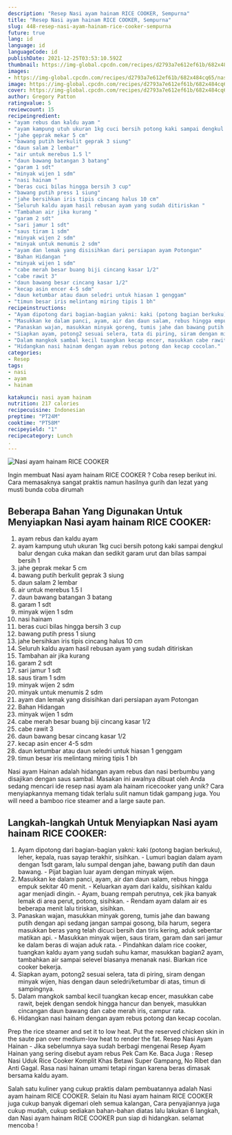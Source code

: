 ```yaml
---
description: "Resep Nasi ayam hainam RICE COOKER, Sempurna"
title: "Resep Nasi ayam hainam RICE COOKER, Sempurna"
slug: 448-resep-nasi-ayam-hainam-rice-cooker-sempurna
future: true
lang: id
language: id
languageCode: id
publishDate: 2021-12-25T03:53:10.592Z 
thumbnail: https://img-global.cpcdn.com/recipes/d2793a7e612ef61b/682x484cq65/nasi-ayam-hainam-rice-cooker-foto-resep-utama.png
images:
- https://img-global.cpcdn.com/recipes/d2793a7e612ef61b/682x484cq65/nasi-ayam-hainam-rice-cooker-foto-resep-utama.png
image: https://img-global.cpcdn.com/recipes/d2793a7e612ef61b/682x484cq65/nasi-ayam-hainam-rice-cooker-foto-resep-utama.png
cover: https://img-global.cpcdn.com/recipes/d2793a7e612ef61b/682x484cq65/nasi-ayam-hainam-rice-cooker-foto-resep-utama.png
author: Gregory Patton
ratingvalue: 5
reviewcount: 15
recipeingredient:
- "ayam rebus dan kaldu ayam "
- "ayam kampung utuh ukuran 1kg cuci bersih potong kaki sampai dengkul balur dengan cuka makan dan sedikit garam urut dan bilas sampai bersih 1"
- "jahe geprak mekar 5 cm"
- "bawang putih berkulit geprak 3 siung"
- "daun salam 2 lembar"
- "air untuk merebus 1.5 l"
- "daun bawang batangan 3 batang"
- "garam 1 sdt"
- "minyak wijen 1 sdm"
- "nasi hainam "
- "beras cuci bilas hingga bersih 3 cup"
- "bawang putih press 1 siung"
- "jahe bersihkan iris tipis cincang halus 10 cm"
- "Seluruh kaldu ayam hasil rebusan ayam yang sudah ditiriskan "
- "Tambahan air jika kurang "
- "garam 2 sdt"
- "sari jamur 1 sdt"
- "saus tiram 1 sdm"
- "minyak wijen 2 sdm"
- "minyak untuk menumis 2 sdm"
- "ayam dan lemak yang disisihkan dari persiapan ayam Potongan"
- "Bahan Hidangan "
- "minyak wijen 1 sdm"
- "cabe merah besar buang biji cincang kasar 1/2"
- "cabe rawit 3"
- "daun bawang besar cincang kasar 1/2"
- "kecap asin encer 4-5 sdm"
- "daun ketumbar atau daun seledri untuk hiasan 1 genggam"
- "timun besar iris melintang miring tipis 1 bh"
recipeinstructions:
- "Ayam dipotong dari bagian-bagian yakni: kaki (potong bagian berkuku), leher, kepala, ruas sayap terakhir, sisihkan. Lumuri bagian dalam ayam dengan 1sdt garam, lalu sumpal dengan jahe, bawang putih dan daun bawang. Pijat bagian luar ayam dengan minyak wijen."
- "Masukkan ke dalam panci, ayam, air dan daun salam, rebus hingga empuk sekitar 40 menit.  Keluarkan ayam dari kaldu, sisihkan kaldu agar menjadi dingin. Ayam, buang rempah perutnya, cek jika banyak lemak di area perut, potong, sisihkan.  Rendam ayam dalam air es beberapa menit lalu tiriskan, sisihkan."
- "Panaskan wajan, masukkan minyak goreng, tumis jahe dan bawang putih dengan api sedang jangan sampai gosong, bila harum, segera masukkan beras yang telah dicuci bersih dan tiris kering, aduk sebentar matikan api. Masukkan minyak wijen, saus tiram, garam dan sari jamur ke dalam beras di wajan aduk rata.  Pindahkan dalam rice cooker, tuangkan kaldu ayam yang sudah suhu kamar, masukkan bagian2 ayam, tambahkan air sampai selevel biasanya menanak nasi. Biarkan rice cooker bekerja."
- "Siapkan ayam, potong2 sesuai selera, tata di piring, siram dengan minyak wijen, hias dengan daun seledri/ketumbar di atas, timun di sampingnya."
- "Dalam mangkok sambal kecil tuangkan kecap encer, masukkan cabe rawit, bejek dengan sendok hingga hancur dan benyek, masukkan cincangan daun bawang dan cabe merah iris, campur rata."
- "Hidangkan nasi hainam dengan ayam rebus potong dan kecap cocolan."
categories:
- Resep
tags:
- nasi
- ayam
- hainam

katakunci: nasi ayam hainam 
nutrition: 217 calories
recipecuisine: Indonesian
preptime: "PT24M"
cooktime: "PT58M"
recipeyield: "1"
recipecategory: Lunch
. 
---
```



![Nasi ayam hainam RICE COOKER](https://img-global.cpcdn.com/recipes/d2793a7e612ef61b/682x484cq65/nasi-ayam-hainam-rice-cooker-foto-resep-utama.png)

Ingin membuat Nasi ayam hainam RICE COOKER ? Coba resep berikut ini. Cara memasaknya sangat praktis namun hasilnya gurih dan lezat yang musti bunda coba dirumah

<!--inarticleads1-->

## Beberapa Bahan Yang Digunakan Untuk Menyiapkan Nasi ayam hainam RICE COOKER:

1. ayam rebus dan kaldu ayam 
1. ayam kampung utuh ukuran 1kg cuci bersih potong kaki sampai dengkul balur dengan cuka makan dan sedikit garam urut dan bilas sampai bersih 1
1. jahe geprak mekar 5 cm
1. bawang putih berkulit geprak 3 siung
1. daun salam 2 lembar
1. air untuk merebus 1.5 l
1. daun bawang batangan 3 batang
1. garam 1 sdt
1. minyak wijen 1 sdm
1. nasi hainam 
1. beras cuci bilas hingga bersih 3 cup
1. bawang putih press 1 siung
1. jahe bersihkan iris tipis cincang halus 10 cm
1. Seluruh kaldu ayam hasil rebusan ayam yang sudah ditiriskan 
1. Tambahan air jika kurang 
1. garam 2 sdt
1. sari jamur 1 sdt
1. saus tiram 1 sdm
1. minyak wijen 2 sdm
1. minyak untuk menumis 2 sdm
1. ayam dan lemak yang disisihkan dari persiapan ayam Potongan
1. Bahan Hidangan 
1. minyak wijen 1 sdm
1. cabe merah besar buang biji cincang kasar 1/2
1. cabe rawit 3
1. daun bawang besar cincang kasar 1/2
1. kecap asin encer 4-5 sdm
1. daun ketumbar atau daun seledri untuk hiasan 1 genggam
1. timun besar iris melintang miring tipis 1 bh

Nasi ayam Hainan adalah hidangan ayam rebus dan nasi berbumbu yang disajikan dengan saus sambal. Masakan ini awalnya dibuat oleh Anda sedang mencari ide resep nasi ayam ala hainam ricecooker yang unik? Cara menyiapkannya memang tidak terlalu sulit namun tidak gampang juga. You will need a bamboo rice steamer and a large saute pan. 

<!--inarticleads2-->

## Langkah-langkah Untuk Menyiapkan Nasi ayam hainam RICE COOKER:

1. Ayam dipotong dari bagian-bagian yakni: kaki (potong bagian berkuku), leher, kepala, ruas sayap terakhir, sisihkan. - Lumuri bagian dalam ayam dengan 1sdt garam, lalu sumpal dengan jahe, bawang putih dan daun bawang. - Pijat bagian luar ayam dengan minyak wijen.
1. Masukkan ke dalam panci, ayam, air dan daun salam, rebus hingga empuk sekitar 40 menit.  - Keluarkan ayam dari kaldu, sisihkan kaldu agar menjadi dingin. - Ayam, buang rempah perutnya, cek jika banyak lemak di area perut, potong, sisihkan.  - Rendam ayam dalam air es beberapa menit lalu tiriskan, sisihkan.
1. Panaskan wajan, masukkan minyak goreng, tumis jahe dan bawang putih dengan api sedang jangan sampai gosong, bila harum, segera masukkan beras yang telah dicuci bersih dan tiris kering, aduk sebentar matikan api. - Masukkan minyak wijen, saus tiram, garam dan sari jamur ke dalam beras di wajan aduk rata.  - Pindahkan dalam rice cooker, tuangkan kaldu ayam yang sudah suhu kamar, masukkan bagian2 ayam, tambahkan air sampai selevel biasanya menanak nasi. Biarkan rice cooker bekerja.
1. Siapkan ayam, potong2 sesuai selera, tata di piring, siram dengan minyak wijen, hias dengan daun seledri/ketumbar di atas, timun di sampingnya.
1. Dalam mangkok sambal kecil tuangkan kecap encer, masukkan cabe rawit, bejek dengan sendok hingga hancur dan benyek, masukkan cincangan daun bawang dan cabe merah iris, campur rata.
1. Hidangkan nasi hainam dengan ayam rebus potong dan kecap cocolan.


Prep the rice steamer and set it to low heat. Put the reserved chicken skin in the saute pan over medium-low heat to render the fat. Resep Nasi Ayam Hainan - Jika sebelumnya saya sudah berbagi mengenai Resep Ayam Hainan yang sering disebut ayam rebus Pek Cam Ke. Baca Juga : Resep Nasi Uduk Rice Cooker Komplit Khas Betawi Super Gampang, No Ribet dan Anti Gagal. Rasa nasi hainan umami tetapi ringan karena beras dimasak bersama kaldu ayam. 

Salah satu kuliner yang cukup praktis dalam pembuatannya adalah  Nasi ayam hainam RICE COOKER. Selain itu  Nasi ayam hainam RICE COOKER  juga cukup banyak digemari oleh semua kalangan, Cara penyajiannya juga cukup mudah, cukup sediakan bahan-bahan diatas lalu lakukan 6 langkah, dan  Nasi ayam hainam RICE COOKER  pun siap di hidangkan. selamat mencoba !
